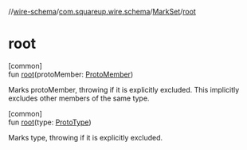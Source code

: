 //[wire-schema](../../../index.md)/[com.squareup.wire.schema](../index.md)/[MarkSet](index.md)/[root](root.md)

# root

[common]\
fun [root](root.md)(protoMember: [ProtoMember](../-proto-member/index.md))

Marks protoMember, throwing if it is explicitly excluded. This implicitly excludes other members of the same type.

[common]\
fun [root](root.md)(type: [ProtoType](../-proto-type/index.md))

Marks type, throwing if it is explicitly excluded.
